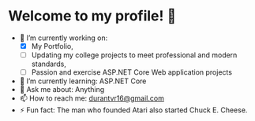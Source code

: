 # Welcome to my profile! 👋

- 🔭 I’m currently working on: 
  - [x] My Portfolio, 
  - [ ] Updating my college projects to meet professional and modern standards, 
  - [ ] Passion and exercise ASP.NET Core Web application projects
- 🌱 I’m currently learning: ASP.NET Core
- 💬 Ask me about: Anything
- 📫 How to reach me: durantvr16@gmail.com
- ⚡ Fun fact: The man who founded Atari also started Chuck E. Cheese.
